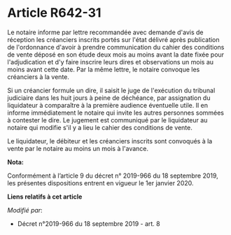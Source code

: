 # Article R642-31

Le notaire informe par lettre recommandée avec demande d'avis de réception les créanciers inscrits portés sur l'état délivré
après publication de l'ordonnance d'avoir à prendre communication du cahier des conditions de vente déposé en son étude deux
mois au moins avant la date fixée pour l'adjudication et d'y faire inscrire leurs dires et observations un mois au moins
avant cette date. Par la même lettre, le notaire convoque les créanciers à la vente. 

Si un créancier formule un dire, il saisit le juge de l'exécution du   tribunal judiciaire dans les huit jours à peine de
déchéance, par assignation du liquidateur à comparaître à la première audience éventuelle utile. Il en informe immédiatement
le notaire qui invite les autres personnes sommées à contester le dire. Le jugement est communiqué par le liquidateur au
notaire qui modifie s'il y a lieu le cahier des conditions de vente. 

Le liquidateur, le débiteur et les créanciers inscrits sont convoqués à la vente par le notaire au moins un mois à l'avance.

**Nota:**

Conformément à l’article 9 du décret n° 2019-966 du 18 septembre 2019, les présentes dispositions entrent en vigueur le 1er
janvier 2020.

**Liens relatifs à cet article**

_Modifié par_:

  - Décret n°2019-966 du 18 septembre 2019 - art. 8
